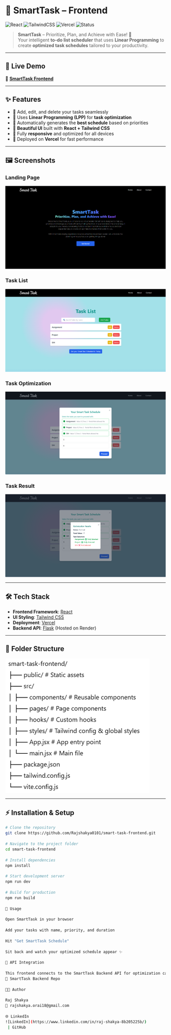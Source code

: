 # 🌟 SmartTask – Frontend  
![React](https://img.shields.io/badge/Frontend-React-61DBFB?logo=react&logoColor=white)
![TailwindCSS](https://img.shields.io/badge/UI-TailwindCSS-38B2AC?logo=tailwind-css&logoColor=white)
![Vercel](https://img.shields.io/badge/Deployed%20On-Vercel-black?logo=vercel)
![Status](https://img.shields.io/badge/Status-Active-brightgreen)

> **SmartTask** – Prioritize, Plan, and Achieve with Ease! 🚀  
Your intelligent **to-do list scheduler** that uses **Linear Programming** to create **optimized task schedules** tailored to your productivity.

---

## 📌 Live Demo  
🔗 **[SmartTask Frontend](https://rajshakya0101.github.io/smart-task-frontend/)**  

---

## ✨ Features
- 📝 Add, edit, and delete your tasks seamlessly  
- 🧠 Uses **Linear Programming (LPP)** for **task optimization**  
- 📅 Automatically generates the **best schedule** based on priorities  
- 🎨 **Beautiful UI** built with **React + Tailwind CSS**  
- 📱 Fully **responsive** and optimized for all devices  
- 🚀 Deployed on **Vercel** for fast performance  

---

## 🖼️ Screenshots  

### **Landing Page**  
![Landing Page](./screenshots/smarttask-landing.png)

### **Task List**  
![Task List](./screenshots/smarttask-tasklist.png)

### **Task Optimization**  
![Optimization](./screenshots/smarttask-optimization.png)

### **Task Result**  
![Result](./screenshots/smarttask-result.png)

---

## 🛠️ Tech Stack
- **Frontend Framework**: [React](https://reactjs.org/)
- **UI Styling**: [Tailwind CSS](https://tailwindcss.com/)
- **Deployment**: [Vercel](https://vercel.com/)
- **Backend API**: [Flask](https://flask.palletsprojects.com/) (Hosted on Render)

---

## 📂 Folder Structure
![Folder Structure](./screenshots/smarttask-folderStructure.png)

---

## ⚡ Installation & Setup

```bash
# Clone the repository
git clone https://github.com/Rajshakya0101/smart-task-frontend.git

# Navigate to the project folder
cd smart-task-frontend

# Install dependencies
npm install

# Start development server
npm run dev

# Build for production
npm run build

🚀 Usage

Open SmartTask in your browser

Add your tasks with name, priority, and duration

Hit "Get SmartTask Schedule"

Sit back and watch your optimized schedule appear ✨

📡 API Integration

This frontend connects to the SmartTask Backend API for optimization calculations:
🔗 SmartTask Backend Repo

👨‍💻 Author

Raj Shakya
📧 rajshakya.orai18@gmail.com

🌐 LinkedIn
![LinkedIn](https://www.linkedin.com/in/raj-shakya-8b205225b/)
 | GitHub